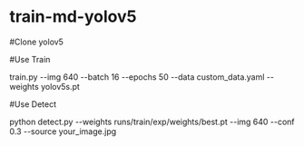 # train-md-yolov5

#Clone yolov5

#Use Train 

train.py --img 640 --batch 16 --epochs 50 --data custom_data.yaml --weights yolov5s.pt

#Use Detect 

python detect.py --weights runs/train/exp/weights/best.pt --img 640 --conf 0.3 --source your_image.jpg

